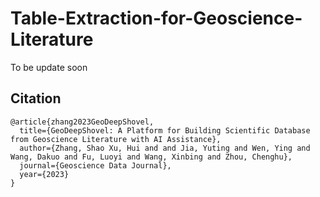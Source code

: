 # Table-Extraction-for-Geoscience-Literature

To be update soon

## Citation
```
@article{zhang2023GeoDeepShovel,
  title={GeoDeepShovel: A Platform for Building Scientific Database from Geoscience Literature with AI Assistance},
  author={Zhang, Shao Xu, Hui and and Jia, Yuting and Wen, Ying and Wang, Dakuo and Fu, Luoyi and Wang, Xinbing and Zhou, Chenghu},
  journal={Geoscience Data Journal},
  year={2023}
}
```
